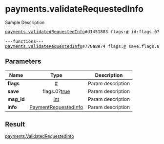 # payments.validateRequestedInfo

Sample Description

<pre>
<a href="../constructor/payments.validatedRequestedInfo.md">payments.validatedRequestedInfo</a>#d1451883 flags:<a href="../type/#.md">#</a> id:flags.0?<a href="../type/string.md">string</a> shipping_options:flags.1?Vector&lt;<a href="../type/ShippingOption.md">ShippingOption</a>&gt; = <a href="../type/payments.ValidatedRequestedInfo.md">payments.ValidatedRequestedInfo</a>;

---functions---
<a href="../method/payments.validateRequestedInfo.md">payments.validateRequestedInfo</a>#770a8e74 flags:<a href="../type/#.md">#</a> save:flags.0?<a href="../type/true.md">true</a> msg_id:<a href="../type/int.md">int</a> info:<a href="../type/PaymentRequestedInfo.md">PaymentRequestedInfo</a> = <a href="../type/payments.ValidatedRequestedInfo.md">payments.ValidatedRequestedInfo</a>;
</pre>
## Parameters

| Name | Type | Description |
|------|:----:|-------------|
| **flags** | <a href="../type/#.md">#</a> | Param description |
| **save** | flags.0?<a href="../type/true.md">true</a> | Param description |
| **msg_id** | <a href="../type/int.md">int</a> | Param description |
| **info** | <a href="../type/PaymentRequestedInfo.md">PaymentRequestedInfo</a> | Param description |

## Result

<a href="../type/payments.ValidatedRequestedInfo.md">payments.ValidatedRequestedInfo</a>

